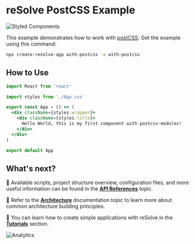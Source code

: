 # reSolve PostCSS Example

![Styled Components](https://user-images.githubusercontent.com/5055654/39309673-413535aa-4971-11e8-933f-5c0a8ed1a2ea.png)

This example demonstrates how to work with [postCSS](https://github.com/postcss/postcss-loader#css-modules). Get the example using this command:

```sh
npx create-resolve-app with-postcss -e with-postcss
```

## How to Use

```jsx
import React from 'react'

import styles from './App.css'

export const App = () => (
  <div className={styles.wrapper}>
    <div className={styles.title}>
      Hello World, this is my first component with postcss-modules!
    </div>
  </div>
)

export default App
```

## What's next?

📑 Available scripts, project structure overview, configuration files, and more useful information can be found in the [**API References**](https://github.com/reimagined/resolve/blob/master/docs/API%20References.md) topic.

📑 Refer to the [**Architecture**](https://github.com/reimagined/resolve/blob/master/docs/Architecture.md) documentation topic to learn more about common architecture building principles.

📑 You can learn how to create simple applications with reSolve in the [**Tutorials**](https://github.com/reimagined/resolve/tree/master/docs/Tutorials) section.

![Analytics](https://ga-beacon.appspot.com/UA-118635726-1/examples-with-postcss-modules-readme?pixel)

